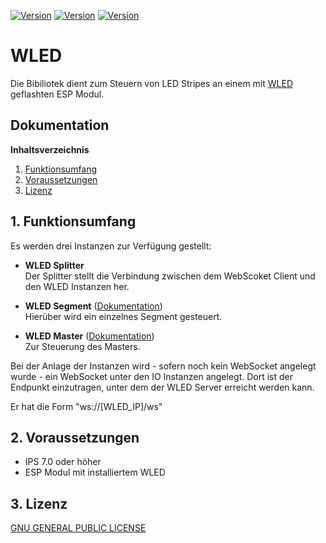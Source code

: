 [![Version](https://img.shields.io/badge/Symcon-PHPModul-red.svg)](https://www.symcon.de/service/dokumentation/entwicklerbereich/sdk-tools/sdk-php/)
[![Version](https://img.shields.io/badge/Modul%20Version-1.0-blue.svg)]()
[![Version](https://img.shields.io/badge/Symcon%20Version-7.0%20%3E-green.svg)](https://www.symcon.de/forum/threads/30857-IP-Symcon-5-3-%28Stable%29-Changelog)

# WLED
Die Bibiliotek dient zum Steuern von LED Stripes an einem mit [WLED](http://kno.wled.ge) geflashten ESP Modul.

## Dokumentation

**Inhaltsverzeichnis**

1. [Funktionsumfang](#1-funktionsumfang)  
2. [Voraussetzungen](#2-voraussetzungen)  
3. [Lizenz](#3-lizenz)

## 1. Funktionsumfang

Es werden drei Instanzen zur Verfügung gestellt:

- __WLED Splitter__<br>
	Der Splitter stellt die Verbindung zwischen dem WebScoket Client und den WLED Instanzen her.
	
- __WLED Segment__ ([Dokumentation](SymconWLEDSegment))  
	Hierüber wird ein einzelnes Segment gesteuert.

- __WLED Master__ ([Dokumentation](SymconWLEDSegment))  
	Zur Steuerung des Masters.

Bei der Anlage der Instanzen wird - sofern noch kein WebSocket angelegt wurde - ein WebSocket unter den IO Instanzen angelegt. Dort ist der Endpunkt einzutragen, unter dem der WLED Server erreicht werden kann.

Er hat die Form "ws://[WLED_IP]/ws"

## 2. Voraussetzungen

 - IPS 7.0 oder höher
 - ESP Modul mit installiertem WLED

## 3. Lizenz

  [GNU GENERAL PUBLIC LICENSE](http://www.gnu.org/licenses/)  
 
